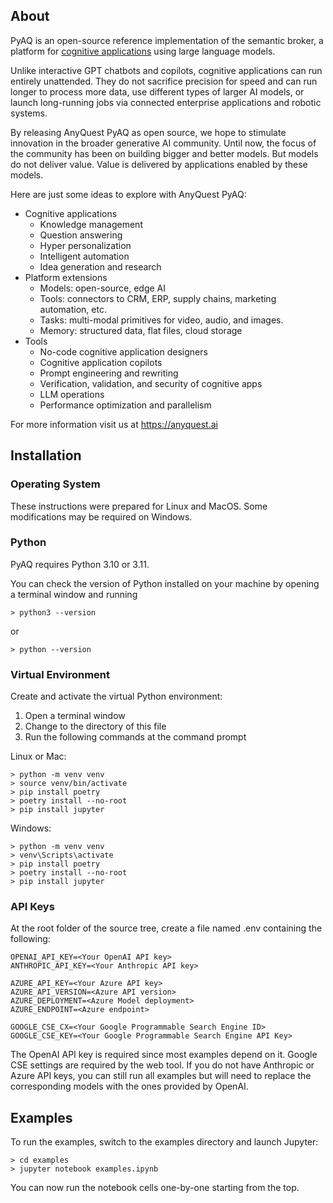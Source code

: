 ## About 

PyAQ is an open-source reference implementation of the semantic broker, 
a platform for [cognitive applications](https://www.anyquest.ai/blog/cognitive-applications-and-semantic-brokers/) 
using large language models. 

Unlike interactive GPT chatbots and copilots, cognitive applications can run entirely unattended. 
They do not sacrifice precision for speed and can run longer to process more data, use different types 
of larger AI models, or launch long-running jobs via connected enterprise applications and robotic systems.

By releasing AnyQuest PyAQ as open source, we hope to stimulate innovation in the broader generative AI community. 
Until now, the focus of the community has been on building bigger and better models. 
But models do not deliver value. Value is delivered by applications enabled by these models.

Here are just some ideas to explore with AnyQuest PyAQ:

- Cognitive applications
    - Knowledge management
    - Question answering
    - Hyper personalization
    - Intelligent automation
    - Idea generation and research
- Platform extensions
    - Models: open-source, edge AI
    - Tools: connectors to CRM, ERP, supply chains, marketing automation, etc.
    - Tasks: multi-modal primitives for video, audio, and images.
    - Memory: structured data, flat files, cloud storage
- Tools
    - No-code cognitive application designers
    - Cognitive application copilots
    - Prompt engineering and rewriting
    - Verification, validation, and security of cognitive apps
    - LLM operations
    - Performance optimization and parallelism

For more information visit us at https://anyquest.ai

## Installation 

### Operating System 

These instructions were prepared for Linux and MacOS. Some modifications may be required on Windows.

### Python 

PyAQ requires Python 3.10 or 3.11. 

You can check the version of Python installed on your machine by opening a terminal window 
and running 

```
> python3 --version 
```
or 
```
> python --version 
```

### Virtual Environment 

Create and activate the virtual Python environment: 

1. Open a terminal window 
2. Change to the directory of this file 
3. Run the following commands at the command prompt 

Linux or Mac: 

```
> python -m venv venv 
> source venv/bin/activate
> pip install poetry 
> poetry install --no-root
> pip install jupyter
```

Windows: 

```
> python -m venv venv 
> venv\Scripts\activate
> pip install poetry 
> poetry install --no-root
> pip install jupyter
```

### API Keys

At the root folder of the source tree, create a file named .env containing the following: 

```
OPENAI_API_KEY=<Your OpenAI API key>
ANTHROPIC_API_KEY=<Your Anthropic API key>

AZURE_API_KEY=<Your Azure API key>
AZURE_API_VERSION=<Azure API version>
AZURE_DEPLOYMENT=<Azure Model deployment>
AZURE_ENDPOINT=<Azure endpoint>

GOOGLE_CSE_CX=<Your Google Programmable Search Engine ID>
GOOGLE_CSE_KEY=<Your Google Programmable Search Engine API Key>
```

The OpenAI API key is required since most examples depend on it. 
Google CSE settings are required by the web tool. 
If you do not have Anthropic or Azure API keys, you can still run all 
examples but will need to replace the corresponding models with the 
ones provided by OpenAI. 

## Examples

To run the examples, switch to the examples directory and launch Jupyter: 

```
> cd examples
> jupyter notebook examples.ipynb 
```

You can now run the notebook cells one-by-one starting from the top. 
